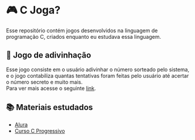 # :video_game: C Joga? 

Esse repositório contém jogos desenvolvidos na linguagem de programação C, criados enquanto eu estudava essa linguagem.

## :game_die: Jogo de adivinhação
Esse jogo consiste em o usuário adivinhar o número sorteado pelo sistema,  e o jogo contabiliza quantas tentativas foram feitas pelo usuário até acertar o número secreto e muito mais. <br>
Para ver mais acesse o seguinte [link](https://github.com/JenniferDominique/C_joga/tree/main/Adivinha).

## :books: Materiais estudados

* [Alura](cursos.alura.com.b)
* [Curso C Progressivo](https://www.cprogressivo.net/p/curso-de-c-online-para-iniciantes.html)